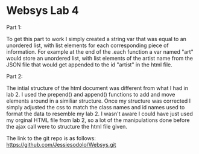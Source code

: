 # Websys Lab 4


Part 1:

To get this part to work I simply created a string var that was equal to an unordered list, with list elements for each corresponding piece of information. For example at the end of the .each function a var named "art" would store an unordered list, with list elements of the artist name from the JSON file that would get appended to the id "artist" in the html file.
  
Part 2:

The intial structure of the html document was different from what I had in lab 2. I used the prepend() and append() functions
to add and move elements around in a similiar structure. Once my structure was corrected I simply adjusted the css to match
the class names and id names used to format the data to resemble my lab 2. I wasn't aware I could have just used my orginal HTML
file from lab 2, so a lot of the manipulations done before the ajax call were to structure the html file given. 




The link to the git repo is as follows: https://github.com/Jessiesodolo/Websys.git
